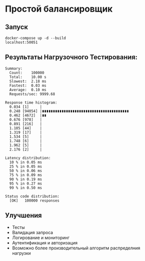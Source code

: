 # Простой балансировщик

## Запуск
```
docker-compose up -d --build
localhost:50051
```

## Результаты Нагрузочного Тестирования:
```
Summary:
  Count:	100000
  Total:	10.00 s
  Slowest:	2.18 ms
  Fastest:	0.03 ms
  Average:	0.10 ms
  Requests/sec:	9999.68

Response time histogram:
  0.034 [1]     |
  0.248 [94054] |∎∎∎∎∎∎∎∎∎∎∎∎∎∎∎∎∎∎∎∎∎∎∎∎∎∎∎∎∎∎∎∎∎∎∎∎∎∎∎∎
  0.462 [4672]  |∎∎
  0.676 [978]   |
  0.891 [216]   |
  1.105 [44]    |
  1.319 [17]    |
  1.534 [5]     |
  1.748 [6]     |
  1.962 [5]     |
  2.176 [2]     |

Latency distribution:
  10 % in 0.05 ms 
  25 % in 0.05 ms 
  50 % in 0.06 ms 
  75 % in 0.09 ms 
  90 % in 0.19 ms 
  95 % in 0.27 ms 
  99 % in 0.50 ms 

Status code distribution:
  [OK]   100000 responses   
```

## Улучшения
* Тесты
* Валидация запроса
* Логирование и мониторинг
* Аутентификация и авторизация 
* Возможно более производительный алгоритм распределния нагрузки
